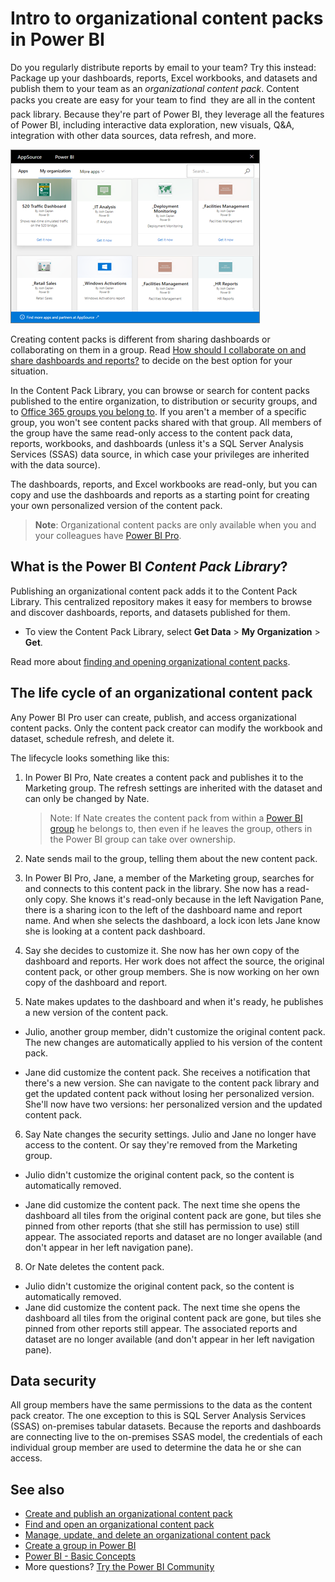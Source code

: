 <properties 
   pageTitle="Intro to organizational content packs in Power BI"
   description="Read about packaging up your dashboards, reports, Excel workbooks, and datasets into organizational content packs you can share with your coworkers."
   services="powerbi" 
   documentationCenter="" 
   authors="ajayan" 
   manager="erikre" 
   backup="maggiesMSFT"
   editor=""
   tags=""
   qualityFocus="no"
   qualityDate=""/>
 
<tags
   ms.service="powerbi"
   ms.devlang="NA"
   ms.topic="article"
   ms.tgt_pltfrm="NA"
   ms.workload="powerbi"
   ms.date="03/13/2017"
   ms.author="ajayan"/>
# Intro to organizational content packs in Power BI

Do you regularly distribute reports by email to your team? Try this instead: Package up your dashboards, reports, Excel workbooks, and datasets and publish them to your team as an *organizational content pack*. Content packs you create are easy for your team to find &#151; they are all in the content pack library. Because they're part of Power BI, they leverage all the features of Power BI, including interactive data exploration, new visuals, Q&A, integration with other data sources, data refresh, and more.

![](media/powerbi-service-organizational-content-packs-introduction/power-bi-org-content-packs.png)


Creating content packs is different from sharing dashboards or collaborating on them in a group. Read [How should I collaborate on and share dashboards and reports?](powerbi-service-how-should-i-share-my-dashboard.md) to decide on the best option for your situation. 

In the Content Pack Library, you can browse or search for content packs published to the entire organization, to distribution or security groups, and to [Office 365 groups you belong to](https://support.office.com/article/Create-a-group-in-Office-365-7124dc4c-1de9-40d4-b096-e8add19209e9). If you aren't a member of a specific group, you won't see content packs shared with that group. All members of the group have the same read-only access to the content pack data, reports, workbooks, and dashboards (unless it's a SQL Server Analysis Services (SSAS) data source, in which case your privileges are inherited with the data source).

The dashboards, reports, and Excel workbooks are read-only, but you can copy and use the dashboards and reports as a starting point for creating your own personalized version of the content pack.

>**Note**:  Organizational content packs are only available when you and your colleagues have [Power BI Pro](powerbi-power-bi-pro-content-what-is-it.md).

## What is the Power BI *Content Pack Library*?

Publishing an organizational content pack adds it to the Content Pack Library.  This centralized repository makes it easy for members to browse and discover dashboards, reports, and datasets published for them.  

- To view the Content Pack Library, select **Get Data** > **My Organization** > **Get**.

Read more about [finding and opening organizational content packs](powerbi-service-organizational-content-pack-find-and-open.md).

## The life cycle of an organizational content pack

Any Power BI Pro user can create, publish, and access organizational content packs. Only the content pack creator can modify the workbook and dataset, schedule refresh, and delete it.

The lifecycle looks something like this:

1. In Power BI Pro, Nate creates a content pack and publishes it to the Marketing group. The refresh settings are inherited with the dataset and can only be changed by Nate.

    >Note: If Nate creates the content pack from within a [Power BI group](powerbi-service-create-a-group-in-power-bi.md) he belongs to, then even if he leaves the group, others in the Power BI group can take over ownership.

2. Nate sends mail to the group, telling them about the new content pack.

3. In Power BI Pro, Jane, a member of the Marketing group, searches for and connects to this content pack in the library. She now has a read-only copy.  She knows it's read-only because in the left Navigation Pane, there is a sharing icon to the left of the dashboard name and report name. And when she selects the dashboard, a lock icon lets Jane know she is looking at a content pack dashboard. 

5. Say she decides to customize it. She now has her own copy of the dashboard and reports. Her work does not affect the source, the original content pack, or other group members. She is now working on her own copy of the dashboard and report.

4. Nate makes updates to the dashboard and when it's ready, he publishes a new version of the content pack.

  - Julio, another group member, didn't customize the original content pack. The new changes are automatically applied to his version of the content pack.  

 - Jane did customize the content pack. She receives a notification that there's a new version.  She can navigate to the content pack library and get the updated content pack without losing her personalized version. She'll now have two versions: her personalized version and the updated content pack.

6. Say Nate changes the security settings. Julio and Jane no longer have access to the content. Or say they're removed from the Marketing group.

 -  Julio didn't customize the original content pack, so the content is automatically removed. 
 
 -  Jane did customize the content pack. The next time she opens the dashboard all tiles from the original content pack are gone, but tiles she pinned from other reports (that she still has permission to use) still appear. The associated reports and dataset are no longer available (and don't appear in her left navigation pane).

8. Or Nate deletes the content pack.

 -  Julio didn't customize the original content pack, so the content is automatically removed. 
 -  Jane did customize the content pack. The  next time she opens the dashboard all tiles from the original content pack are gone, but tiles she pinned from other reports still appear. The associated reports and dataset are no longer available (and don't appear in her left navigation pane).

## Data security

All group members have the same permissions to the data as the content pack creator. The one exception to this is SQL Server Analysis Services (SSAS) on-premises tabular datasets. Because the reports and dashboards are connecting live to the on-premises SSAS model, the credentials of each individual group member are used to determine the data he or she can access.

## See also

-   [Create and publish an organizational content pack](powerbi-service-organizational-content-pack-tutorial-create-and-publish.md)
-   [Find and open an organizational content pack](powerbi-service-organizational-content-pack-find-and-open.md)
-   [Manage, update, and delete an organizational content pack](powerbi-service-organizational-content-packs-manage-update-delete.md)
-   [Create a group in Power BI](powerbi-service-create-a-group-in-power-bi.md)
-  [Power BI - Basic Concepts](powerbi-service-basic-concepts.md)
- More questions? [Try the Power BI Community](http://community.powerbi.com/)


